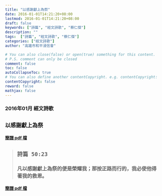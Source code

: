 ```yaml
---
title: "以感謝獻上為祭"
date: 2016-01-01T14:21:20+08:00
lastmod: 2016-01-01T14:21:20+08:00
draft: false
keywords: ["詩篇", "經文詩歌", "蔡仁傑"]
description: ""
tags:  ["詩篇", "經文詩歌", "蔡仁傑"]
categories: ["經文詩歌"]
author: "高雄市和平浸信會"

# You can also close(false) or open(true) something for this content.
# P.S. comment can only be closed
comment: false
toc: false
autoCollapseToc: true
# You can also define another contentCopyright. e.g. contentCopyright: "This is another copyright."
contentCopyright: false
reward: false
mathjax: false
---
```


### 2016年01月 經文詩歌

## `以感謝獻上為祭`

#### [簡譜 pdf 檔](/pdf-h/h201601.pdf "以感謝獻上為祭")

> ## `詩篇 50:23`
> 
> ### 凡以感謝獻上為祭的便是榮耀我；那按正路而行的，我必使他得著我的救恩。

#### [簡譜 pdf 檔](/pdf-h/h201601.pdf "以感謝獻上為祭")